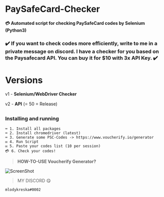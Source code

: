 # PaySafeCard-Checker
**💳 Automated script for checking PaySafeCard codes by Selenium (Python3)**

### ✔️ If you want to check codes more efficiently, write to me in a private message on discord. I have a checker for you based on the Paysafecard API. You can buy it for $10 with 3x API Key. ✔️

# Versions
v1 - **Selenium/WebDriver Checker**

v2 - **API** (⭐ 50 = Release)





### Installing and running
```
⌨️ 1. Install all packages
⌨️ 2. Install chromedriver (latest)
⌨️ 3. Generate some PSC-Codes -> https://www.voucherify.io/generator
✉️ 4. Run Script
✉️ 5. Paste your codes list (10 per session)
💳 6. Check your codes!
```



> **HOW-TO-USE Voucherify Generator?**

![ScreenShot](https://i.ibb.co/k2hqz1F/Zrzut-ekranu-2022-11-19-121114.png)



> MY DISCORD 😋
```
mlodykreska#0002
```
